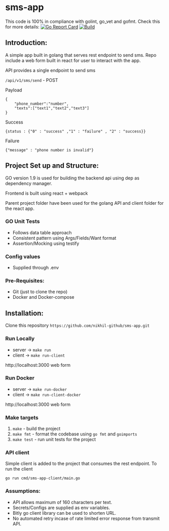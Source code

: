 # sms-app

This code is 100% in compliance with golint, go_vet and gofmt. Check this for more details: [![Go Report Card](https://goreportcard.com/badge/github.com/nikhil-github/sms-app)]( https://goreportcard.com/report/github.com/nikhil-github/sms-app ) [![Build](https://travis-ci.org/nikhil-github/sms-app.svg?branch=master)](https://travis-ci.org/nikhil-github/sms-app)


## Introduction:

A simple app built in golang that serves rest endpoint to send sms. Repo include a web form built in react for user to interact with the app.

API provides a single endpoint to send sms

`/api/v1/sms/send` - POST

Payload

```
{
    "phone_number":"number",
    "texts":["text1","text2","text3"]
}
```
Success 

```{status : {"0" : "success" ,"1" : "failure" , "2" : "success}}```

Failure

```{"message" : "phone number is invalid"}```

## Project Set up and Structure:

GO version 1.9 is used for building the backend api using dep as dependency manager.

Frontend is built using react + webpack

Parent project folder have been used for the golang API and client folder for the react app.

### GO Unit Tests
- Follows data table approach
- Consistent pattern using Args/Fields/Want format
- Assertion/Mocking using testify

### Config values
- Supplied through .env 

### Pre-Requisites:
- Git (just to clone the repo)
- Docker and Docker-compose

## Installation:
 Clone this repository
`https://github.com/nikhil-github/sms-app.git`

### Run Locally

- server -> `make run`
- client -> `make run-client`

http://localhost:3000 web form

### Run Docker

- server -> `make run-docker`
- client -> `make run-client-docker`

http://localhost:3000 web form


### Make targets

1. `make` - build the project
2. `make fmt` - format the codebase using `go fmt` and `goimports`
3. `make test` - run unit tests for the project


### API client

Simple client is added to the project that consumes the rest endpoint.
To run the client

```go run cmd/sms-app-client/main.go```
### Assumptions:
- API allows maximum of 160 characters per text.
- Secrets/Configs are supplied as env variables.
- Bitly go client library can be used to shorten URL.
- No automated retry incase of rate limited error response from transmit API.
